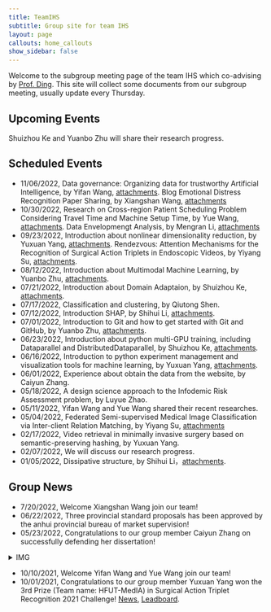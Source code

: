 ```yaml
---
title: TeamIHS
subtitle: Group site for team IHS
layout: page
callouts: home_callouts
show_sidebar: false
---
```


<!-- enable the latex in the markdown -->
<head>
  <script src="https://cdn.mathjax.org/mathjax/latest/MathJax.js?config=TeX-AMS-MML_HTMLorMML" type="text/javascript"></script>
  <script type="text/x-mathjax-config">
  MathJax.Hub.Config({
  tex2jax: {
  skipTags: ['script', 'noscript', 'style', 'textarea', 'pre'],
  inlineMath: [['$','$']]
  }
  });
  </script>
</head>
<!-- end of the addtional script -->

Welcome to the subgroup meeting page of the team IHS which co-advising by [Prof. Ding](http://faculty.hfut.edu.cn/~uUFn2m/zh_CN/index.htm). This site will collect some documents from our subgroup meeting, usually update every Thursday.

## Upcoming Events

Shuizhou Ke and Yuanbo Zhu will share their research progress.

## Scheduled Events
- 11/06/2022, Data governance: Organizing data for trustworthy Artificial Intelligence, by Yifan Wang, [attachments](assets/slides/2022-11-06-Data-Governance.pdf). Blog Emotional Distress Recognition Paper Sharing, by Xiangshan Wang, [attachments](assets/slides/2022-11-06-Blog-emotional-distress-recognition.pdf)
- 10/30/2022, Research on Cross-region Patient Scheduling Problem Considering Travel Time and Machine Setup Time, by Yue Wang, [attachments](assets/slides/2022-10-30-Cross-region-Patient-Scheduling.pdf). Data Envelopmengt Analysis, by Mengran Li, [attachments](assets/slides/2022-10-30-DEA.pdf)
- 09/23/2022, Introduction about nonlinear dimensionality reduction, by Yuxuan Yang, [attachments](assets/slides/2022-09-23-SNE.pdf). Rendezvous: Attention Mechanisms for the Recognition of Surgical Action Triplets in Endoscopic Videos, by Yiyang Su, [attachments](assets/slides/2022-09-23-Rendezvous.pdf).
- 08/12/2022, Introduction about Multimodal Machine Learning, by Yuanbo Zhu, [attachments](assets/slides/2022-08-12-MMML.pdf).
- 07/21/2022, Introduction about Domain Adaptaion, by Shuizhou Ke, [attachments](assets/slides/2022-07-21Domain-Adaptation.pdf).
- 07/17/2022, Classification and clustering, by Qiutong Shen.
- 07/12/2022, Introduction SHAP, by Shihui Li, [attachments](assets/slides/2022-07-12-SHAP.pdf).
- 07/01/2022, Introduction to Git and how to get started with Git and GitHub, by Yuanbo Zhu, [attachments](assets/slides/2022-07-01-GitetGitHub.pdf).
- 06/23/2022, Introduction about python multi-GPU training, including Dataparallel and DistributedDataparallel, by Shuizhou Ke, [attachments](assets/slides/2022-06-23-multi-GPU.pdf).
- 06/16/2022, Introduction to python experiment management and visualization tools for machine learning, by Yuxuan Yang, [attachments](assets/slides/2022-06-16-experiment-management.pdf).
- 06/01/2022, Experience about obtain the data from the website, by Caiyun Zhang.
- 05/18/2022, A design science approach to the Infodemic Risk Assessment problem, by Luyue Zhao. 
- 05/11/2022, Yifan Wang and Yue Wang shared their recent researches.
- 05/04/2022, Federated Semi-supervised Medical Image Classification via Inter-client Relation Matching, by Yiyang Su, [attachments](assets/slides/2022-04-29-FSSL.pdf)
- 02/17/2022, Video retrieval in minimally invasive surgery based on semantic-preserving hashing, by Yuxuan Yang.
- 02/07/2022, We will discuss our research progress.
- 01/05/2022, Dissipative structure, by Shihui Li，[attachments](assets/slides/2022-01-05-Dissipative-structure.pdf).

## Group News


- 7/20/2022, Welcome Xiangshan Wang join our team!
- 06/22/2022, Three provincial standard proposals has been approved by the anhui provincial bureau of market supervision!
- 05/23/2022, Congratulations to our group member Caiyun Zhang on successfully defending her dissertation! 
<details>
  <summary>IMG</summary>
  <img src="img/meet_in_june_1st.jpeg" />
</details>

- 10/10/2021, Welcome Yifan Wang and Yue Wang join our team!
- 10/01/2021, Congratulations to our group member Yuxuan Yang won the 3rd Prize (Team name: HFUT-MedIA) in Surgical Action Triplet Recognition 2021 Challenge! [News](https://cholectriplet2021.grand-challenge.org/), [Leadboard](https://cholectriplet2021.grand-challenge.org/results/).
